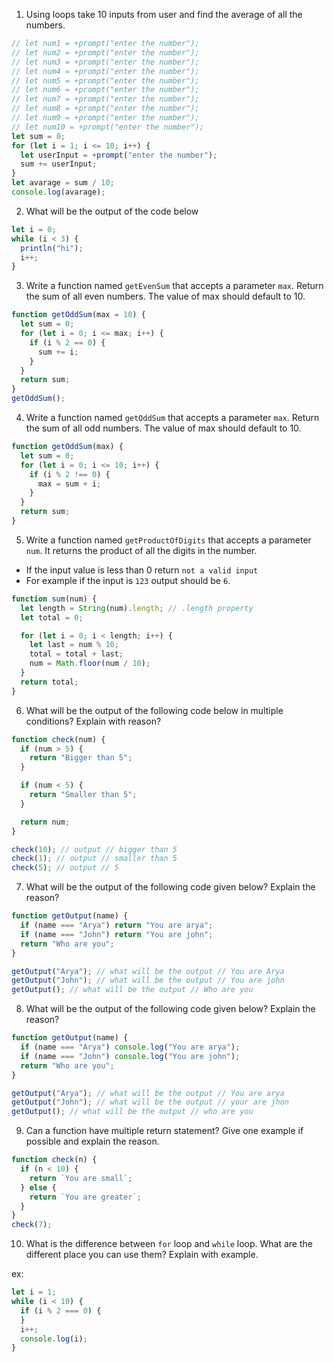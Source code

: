 1. Using loops take 10 inputs from user and find the average of all the numbers.

```js
// let num1 = +prompt("enter the number");
// let num2 = +prompt("enter the number");
// let num3 = +prompt("enter the number");
// let num4 = +prompt("enter the number");
// let num5 = +prompt("enter the number");
// let num6 = +prompt("enter the number");
// let num7 = +prompt("enter the number");
// let num8 = +prompt("enter the number");
// let num9 = +prompt("enter the number");
// let num10 = +prompt("enter the number");
let sum = 0;
for (let i = 1; i <= 10; i++) {
  let userInput = +prompt("enter the number");
  sum += userInput;
}
let avarage = sum / 10;
console.log(avarage);
```

2. What will be the output of the code below

```js
let i = 0;
while (i < 3) {
  println("hi");
  i++;
}
```

<!-- hi prints 3 times -->

3. Write a function named `getEvenSum` that accepts a parameter `max`. Return the sum of all even numbers. The value of max should default to 10.

```js
function getOddSum(max = 10) {
  let sum = 0;
  for (let i = 0; i <= max; i++) {
    if (i % 2 == 0) {
      sum += i;
    }
  }
  return sum;
}
getOddSum();
```

4. Write a function named `getOddSum` that accepts a parameter `max`. Return the sum of all odd numbers. The value of max should default to 10.

```js
function getOddSum(max) {
  let sum = 0;
  for (let i = 0; i <= 10; i++) {
    if (i % 2 !== 0) {
      max = sum + i;
    }
  }
  return sum;
}
```

5. Write a function named `getProductOfDigits` that accepts a parameter `num`. It returns the product of all the digits in the number.

- If the input value is less than 0 return `not a valid input`
- For example if the input is `123` output should be `6`.

```js
function sum(num) {
  let length = String(num).length; // .length property
  let total = 0;

  for (let i = 0; i < length; i++) {
    let last = num % 10;
    total = total + last;
    num = Math.floor(num / 10);
  }
  return total;
}
```

6. What will be the output of the following code below in multiple conditions? Explain with reason?

```js
function check(num) {
  if (num > 5) {
    return "Bigger than 5";
  }

  if (num < 5) {
    return "Smaller than 5";
  }

  return num;
}

check(10); // output // bigger than 5
check(1); // output // smaller than 5
check(5); // output // 5
```

7. What will be the output of the following code given below? Explain the reason?

```js
function getOutput(name) {
  if (name === "Arya") return "You are arya";
  if (name === "John") return "You are john";
  return "Who are you";
}

getOutput("Arya"); // what will be the output // You are Arya
getOutput("John"); // what will be the output // You are john
getOutput(); // what will be the output // Who are you
```

8. What will be the output of the following code given below? Explain the reason?

```js
function getOutput(name) {
  if (name === "Arya") console.log("You are arya");
  if (name === "John") console.log("You are john");
  return "Who are you";
}

getOutput("Arya"); // what will be the output // You are arya
getOutput("John"); // what will be the output // your are jhon
getOutput(); // what will be the output // who are you
```

9. Can a function have multiple return statement? Give one example if possible and explain the reason.

```js
function check(n) {
  if (n < 10) {
    return `You are small`;
  } else {
    return `You are greater`;
  }
}
check(7);
```

10. What is the difference between `for` loop and `while` loop. What are the different place you can use them? Explain with example.
<!-- in for loop if we have a more than 1 condition we use for loop or if we have only 1 condition we use while loop -->

   <!-- suppose we find to even number so from 1 to 10 so in this question we use while loop -->

ex:

```js
let i = 1;
while (i < 10) {
  if (i % 2 === 0) {
  }
  i++;
  console.log(i);
}
```
